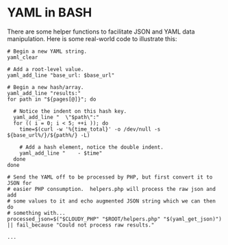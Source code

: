 <!--
id: yaml
tags: usage
-->

# YAML in BASH

There are some helper functions to facilitate JSON and YAML data manipulation.  Here is some real-world code to illustrate this:
    
    # Begin a new YAML string.
    yaml_clear
    
    # Add a root-level value.
    yaml_add_line "base_url: $base_url"
    
    # Begin a new hash/array.
    yaml_add_line "results:"
    for path in "${pages[@]}"; do
      
      # Notice the indent on this hash key.
      yaml_add_line "  \"$path\":"
      for (( i = 0; i < 5; ++i )); do
        time=$(curl -w '%{time_total}' -o /dev/null -s ${base_url%/}/${path%/} -L)
        
        # Add a hash element, notice the double indent.
        yaml_add_line "    - $time"
      done
    done
    
    # Send the YAML off to be processed by PHP, but first convert it to JSON for
    # easier PHP consumption.  helpers.php will process the raw json and add
    # some values to it and echo augmented JSON string which we can then do
    # something with...
    processed_json=$("$CLOUDY_PHP" "$ROOT/helpers.php" "$(yaml_get_json)") || fail_because "Could not process raw results."
    
    ...
